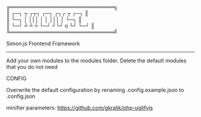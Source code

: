 ╔════════════════════════════╗  
║ ┌─┐ ┬ ┌┬┐ ┌─┐ ┌┐┌    ┬ ┌─┐ ║  
║ └─┐ │ │││ │ │ │││    │ └─┐ ║  
║ └─┘ ┴ ┴ ┴ └─┘ ┘└┘ o └┘ └─┘ ║  
╚════════════════════════════╝  

Simon.js Frontend Framework

------------------------------

Add your own modules to the modules folder. Delete the default modules that you do not need

CONFIG


Overwrite the default configuration by renaming .config.example.json to .config.json

minifier parameters: https://github.com/gkralik/php-uglifyjs

